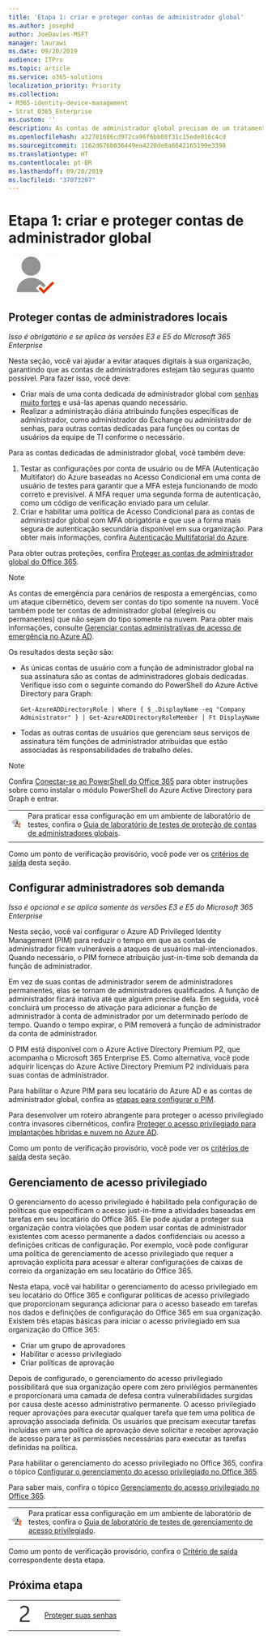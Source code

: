```yaml
---
title: 'Etapa 1: criar e proteger contas de administrador global'
ms.author: josephd
author: JoeDavies-MSFT
manager: laurawi
ms.date: 09/20/2019
audience: ITPro
ms.topic: article
ms.service: o365-solutions
localization_priority: Priority
ms.collection:
- M365-identity-device-management
- Strat_O365_Enterprise
ms.custom: ''
description: As contas de administrador global precisam de um tratamento especial para ajudar a mantê-las protegidas contra o comprometimento de credenciais.
ms.openlocfilehash: a32781686cd972ca96f6bb08f31c15ede016c4cd
ms.sourcegitcommit: 1162d676b036449ea4220de8a6642165190e3398
ms.translationtype: HT
ms.contentlocale: pt-BR
ms.lasthandoff: 09/20/2019
ms.locfileid: "37073207"
---
```

# <a name="step-1-create-and-protect-your-global-admin-accounts"></a>Etapa 1: criar e proteger contas de administrador global

![](./media/deploy-foundation-infrastructure/identity_icon-small.png)

<a name="identity-global-admin"></a>
## <a name="protect-global-administrator-accounts"></a>Proteger contas de administradores locais

*Isso é obrigatório e se aplica às versões E3 e E5 do Microsoft 365 Enterprise*

Nesta seção, você vai ajudar a evitar ataques digitais à sua organização, garantindo que as contas de administradores estejam tão seguras quanto possível. Para fazer isso, você deve:

- Criar mais de uma conta dedicada de administrador global com [senhas muito fortes](https://support.microsoft.com//help/4026406/microsoft-account-create-a-strong-password) e usá-las apenas quando necessário.
- Realizar a administração diária atribuindo funções específicas de administrador, como administrador do Exchange ou administrador de senhas, para outras contas dedicadas para funções ou contas de usuários da equipe de TI conforme o necessário.

Para as contas dedicadas de administrador global, você também deve:

1. Testar as configurações por conta de usuário ou de MFA (Autenticação Multifator) do Azure baseadas no Acesso Condicional em uma conta de usuário de testes para garantir que a MFA esteja funcionando de modo correto e previsível. A MFA requer uma segunda forma de autenticação, como um código de verificação enviado para um celular.
2. Criar e habilitar uma política de Acesso Condicional para as contas de administrador global com MFA obrigatória e que use a forma mais segura de autenticação secundária disponível em sua organização. Para obter mais informações, confira [Autenticação Multifatorial do Azure](identity-access-prerequisites.md#protecting-administrator-accounts).

Para obter outras proteções, confira [Proteger as contas de administrador global do Office 365](https://docs.microsoft.com/office365/enterprise/protect-your-global-administrator-accounts#additional-protections-for-enterprise-organizations).

> [!Note]
> As contas de emergência para cenários de resposta a emergências, como um ataque cibernético, devem ser contas do tipo somente na nuvem. Você também pode ter contas de administrador global (elegíveis ou permanentes) que não sejam do tipo somente na nuvem. Para obter mais informações, consulte [Gerenciar contas administrativas de acesso de emergência no Azure AD](https://docs.microsoft.com/azure/active-directory/users-groups-roles/directory-emergency-access).

Os resultados desta seção são:

- As únicas contas de usuário com a função de administrador global na sua assinatura são as contas de administradores globais dedicadas. Verifique isso com o seguinte comando do PowerShell do Azure Active Directory para Graph: 
  ```
  Get-AzureADDirectoryRole | Where { $_.DisplayName -eq "Company Administrator" } | Get-AzureADDirectoryRoleMember | Ft DisplayName
  ```
- Todas as outras contas de usuários que gerenciam seus serviços de assinatura têm funções de administrador atribuídas que estão associadas às responsabilidades de trabalho deles.

> [!Note]
> Confira [Conectar-se ao PowerShell do Office 365](https://docs.microsoft.com/office365/enterprise/powershell/connect-to-office-365-powershell) para obter instruções sobre como instalar o módulo PowerShell do Azure Active Directory para Graph e entrar.

|||
|:-------|:-----|
|![Guias de laboratório de teste da Microsoft Cloud](media/m365-enterprise-test-lab-guides/cloud-tlg-icon-small.png)|  Para praticar essa configuração em um ambiente de laboratório de testes, confira o [Guia de laboratório de testes de proteção de contas de administradores globais](protect-global-administrator-accounts-microsoft-365-test-environment.md). |
|||

Como um ponto de verificação provisório, você pode ver os [critérios de saída](identity-exit-criteria.md#crit-identity-global-admin) desta seção.


<a name="identity-pim"></a>
## <a name="set-up-on-demand-administrators"></a>Configurar administradores sob demanda

*Isso é opcional e se aplica somente às versões E3 e E5 do Microsoft 365 Enterprise*

Nesta seção, você vai configurar o Azure AD Privileged Identity Management (PIM) para reduzir o tempo em que as contas de administrador ficam vulneráveis a ataques de usuários mal-intencionados. Quando necessário, o PIM fornece atribuição just-in-time sob demanda da função de administrador.  

Em vez de suas contas de administrador serem de administradores permanentes, elas se tornam de administradores qualificados. A função de administrador ficará inativa até que alguém precise dela. Em seguida, você concluirá um processo de ativação para adicionar a função de administrador à conta de administrador por um determinado período de tempo. Quando o tempo expirar, o PIM removerá a função de administrador da conta de administrador.

O PIM está disponível com o Azure Active Directory Premium P2, que acompanha o Microsoft 365 Enterprise E5. Como alternativa, você pode adquirir licenças do Azure Active Directory Premium P2 individuais para suas contas de administrador.

Para habilitar o Azure PIM para seu locatário do Azure AD e as contas de administrador global, confira as [etapas para configurar o PIM](https://docs.microsoft.com/azure/active-directory/active-directory-privileged-identity-management-configure).

Para desenvolver um roteiro abrangente para proteger o acesso privilegiado contra invasores cibernéticos, confira [Proteger o acesso privilegiado para implantações híbridas e nuvem no Azure AD](https://docs.microsoft.com/azure/active-directory/admin-roles-best-practices).

Como um ponto de verificação provisório, você pode ver os [critérios de saída](identity-exit-criteria.md#crit-identity-pim) desta seção.


<a name="identity-pam"></a>
## <a name="privileged-access-management"></a>Gerenciamento de acesso privilegiado

O gerenciamento do acesso privilegiado é habilitado pela configuração de políticas que especificam o acesso just-in-time a atividades baseadas em tarefas em seu locatário do Office 365. Ele pode ajudar a proteger sua organização contra violações que podem usar contas de administrador existentes com acesso permanente a dados confidenciais ou acesso a definições críticas de configuração. Por exemplo, você pode configurar uma política de gerenciamento de acesso privilegiado que requer a aprovação explícita para acessar e alterar configurações de caixas de correio da organização em seu locatário do Office 365.

Nesta etapa, você vai habilitar o gerenciamento do acesso privilegiado em seu locatário do Office 365 e configurar políticas de acesso privilegiado que proporcionam segurança adicionar para o acesso baseado em tarefas nos dados e definições de configuração do Office 365 em sua organização. Existem três etapas básicas para iniciar o acesso privilegiado em sua organização do Office 365:

- Criar um grupo de aprovadores
- Habilitar o acesso privilegiado
- Criar políticas de aprovação

Depois de configurado, o gerenciamento do acesso privilegiado possibilitará que sua organização opere com zero privilégios permanentes e proporcionará uma camada de defesa contra vulnerabilidades surgidas por causa deste acesso administrativo permanente. O acesso privilegiado requer aprovações para executar qualquer tarefa que tem uma política de aprovação associada definida. Os usuários que precisam executar tarefas incluídas em uma política de aprovação deve solicitar e receber aprovação de acesso para ter as permissões necessárias para executar as tarefas definidas na política.

Para habilitar o gerenciamento do acesso privilegiado no Office 365, confira o tópico [Configurar o gerenciamento do acesso privilegiado no Office 365](https://docs.microsoft.com/office365/securitycompliance/privileged-access-management-configuration).

Para saber mais, confira o tópico [Gerenciamento do acesso privilegiado no Office 365](https://docs.microsoft.com/office365/securitycompliance/privileged-access-management-overview).


|||
|:-------|:-----|
|![Guias de laboratório de teste do Microsoft Cloud](media/m365-enterprise-test-lab-guides/cloud-tlg-icon-small.png)|  Para praticar essa configuração em um ambiente de laboratório de testes, confira o [Guia de laboratório de testes de gerenciamento de acesso privilegiado](privileged-access-microsoft-365-enterprise-dev-test-environment.md). |
|||

Como um ponto de verificação provisório, confira o [Critério de saída](identity-exit-criteria.md#crit-identity-pam) correspondente desta etapa.

## <a name="next-step"></a>Próxima etapa

|||
|:-------|:-----|
|![](./media/stepnumbers/Step2.png)| [Proteger suas senhas](identity-secure-your-passwords.md) |

